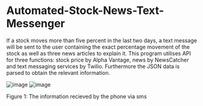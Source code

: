 # Automated-Stock-News-Text-Messenger
If a stock moves more than five percent in the last two days, a text message will be sent to the user containing the exact percentage movement of the stock as well as three news articles to explain it.  This program utilises API for three functions: stock price by Alpha Vantage, news by NewsCatcher and text messaging services by Twilio.  Furthermore the JSON data is parsed to obtain the relevant information.

![image](https://user-images.githubusercontent.com/96390217/186712879-3cb52300-8cd7-4df4-9bb6-291deb523c36.png)
![image](https://user-images.githubusercontent.com/96390217/186713019-37b91b6b-de23-43f3-bfbd-5a96a074b24f.png)


Figure 1: The information recieved by the phone via sms
